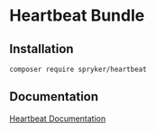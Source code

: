 # Heartbeat Bundle

## Installation

```
composer require spryker/heartbeat
```

## Documentation

[Heartbeat Documentation](https://spryker.github.io/heartbeat/index.html)
